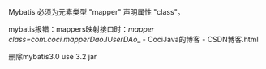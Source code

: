 
Mybatis 必须为元素类型 "mapper" 声明属性 "class"。


mybatis报错：mappers映射接口时：_mapper class=_com.coci.mapperDao.IUserDAo___ - CociJava的博客 - CSDN博客.html


删除mybatis3.0   use 3.2 jar
